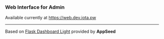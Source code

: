 ### Web Interface for Admin

Available currently at https://web.dev.iota.pw

---
Based on [Flask Dashboard Light](https://appseed.us/admin-dashboards/flask-dashboard-light-bootstrap) provided by **AppSeed**
